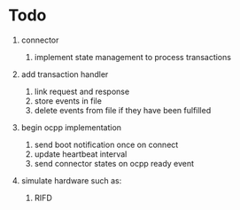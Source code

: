 # Todo

1. connector
    1. implement state management to process transactions

2. add transaction handler
    1. link request and response
    2. store events in file
    3. delete events from file if they have been fulfilled

3. begin ocpp implementation
    1. send boot notification once on connect
    2. update heartbeat interval
    3. send connector states on ocpp ready event

4. simulate hardware such as:
    1. RIFD
